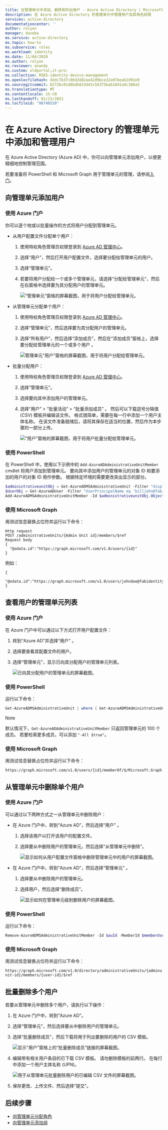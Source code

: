 ```yaml
---
title: 在管理单元中添加、删除和列出用户 - Azure Active Directory | Microsoft Docs
description: 在 Azure Active Directory 的管理单元中管理用户及其角色权限
services: active-directory
documentationcenter: ''
author: rolyon
manager: daveba
ms.service: active-directory
ms.topic: how-to
ms.subservice: roles
ms.workload: identity
ms.date: 11/04/2020
ms.author: rolyon
ms.reviewer: anandy
ms.custom: oldportal;it-pro;
ms.collection: M365-identity-device-management
ms.openlocfilehash: d3dc7b37c96d2d82ae42d9bce32a97beab2d91e9
ms.sourcegitcommit: 6272bc01d8bdb833d43c56375bab1841a9c380a5
ms.translationtype: MT
ms.contentlocale: zh-CN
ms.lasthandoff: 01/23/2021
ms.locfileid: "98740510"
---
```

# <a name="add-and-manage-users-in-an-administrative-unit-in-azure-active-directory"></a>在 Azure Active Directory 的管理单元中添加和管理用户

在 Azure Active Directory (Azure AD) 中，你可以向管理单元添加用户，以便更精细地控制管理范围。

若要准备将 PowerShell 和 Microsoft Graph 用于管理单元的管理，请参阅[入门](admin-units-manage.md#get-started)。

## <a name="add-users-to-an-administrative-unit"></a>向管理单元添加用户

### <a name="use-the-azure-portal"></a>使用 Azure 门户

你可以逐个地或以批量操作的方式将用户分配到管理单元。

- 从用户配置文件分配单个用户：

   1. 使用特权角色管理员权限登录到 [Azure AD 管理中心](https://portal.azure.com)。

   1. 选择“用户”，然后打开用户配置文件，选择要分配给管理单元的用户。
   
   1. 选择“管理单元”。 
   
   1. 若要将用户分配给一个或多个管理单元，请选择“分配给管理单元”，然后在右窗格中选择要为其分配用户的管理单元。

       ![“管理单元”窗格的屏幕截图，用于将用户分配给管理单元。](./media/admin-units-add-manage-users/assign-users-individually.png)

- 从管理单元分配单个用户：

   1. 使用特权角色管理员权限登录到 [Azure AD 管理中心](https://portal.azure.com)。
   1. 选择“管理单元”，然后选择要为其分配用户的管理单元。
   1. 选择“所有用户”，然后选择“添加成员”，然后在“添加成员”窗格上，选择要分配给管理单元的一个或多个用户  。

        ![管理单元“用户”窗格的屏幕截图，用于将用户分配给管理单元。](./media/admin-units-add-manage-users/assign-to-admin-unit.png)

- 批量分配用户：

   1. 使用特权角色管理员权限登录到 [Azure AD 管理中心](https://portal.azure.com)。

   1. 选择“管理单元”。

   1. 选择要向其中添加用户的管理单元。

   1. 选择“用户” > “批量活动” > “批量添加成员”  。 然后可以下载逗号分隔值 (CSV) 模板并编辑该文件。 格式很简单，需要在每一行中添加一个用户主体名称。 在该文件准备就绪后，请将其保存在适当的位置，然后作为本步骤的一部分上传。

      ![“用户”窗格的屏幕截图，用于将用户批量分配给管理单元。](./media/admin-units-add-manage-users/bulk-assign-to-admin-unit.png)

### <a name="use-powershell"></a>使用 PowerShell

在 PowerShell 中，使用以下示例中的 `Add-AzureADAdministrativeUnitMember` cmdlet 将用户添加到管理单元。 要向其中添加用户的管理单元的对象 ID 和要添加的用户的对象 ID 用作参数。 根据特定环境的需要更改突出显示的部分。

```powershell
$administrativeunitObj = Get-AzureADMSAdministrativeUnit -Filter "displayname eq 'Test administrative unit 2'"
$UserObj = Get-AzureADUser -Filter "UserPrincipalName eq 'billjohn@fabidentity.onmicrosoft.com'"
Add-AzureADMSAdministrativeUnitMember -Id $administrativeunitObj.ObjectId -RefObjectId $UserObj.ObjectId
```


### <a name="use-microsoft-graph"></a>使用 Microsoft Graph

用测试信息替换占位符并运行以下命令：

```http
Http request
POST /administrativeUnits/{Admin Unit id}/members/$ref
Request body
{
  "@odata.id":"https://graph.microsoft.com/v1.0/users/{id}"
}
```

例如：

```http
{
  "@odata.id":"https://graph.microsoft.com/v1.0/users/johndoe@fabidentity.com"
}
```

## <a name="view-a-list-of-administrative-units-for-a-user"></a>查看用户的管理单元列表

### <a name="use-the-azure-portal"></a>使用 Azure 门户

在 Azure 门户中可以通过以下方式打开用户配置文件：

1. 转到“Azure AD”并选择“用户” 。

1. 选择要查看其配置文件的用户。

1. 选择“管理单元”，显示已向其分配用户的管理单元列表。

   ![已向其分配用户的管理单元的屏幕截图。](./media/admin-units-add-manage-users/list-user-admin-units.png)

### <a name="use-powershell"></a>使用 PowerShell

运行以下命令：

```powershell
Get-AzureADMSAdministrativeUnit | where { Get-AzureADMSAdministrativeUnitMember -Id $_.ObjectId | where {$_.RefObjectId -eq $userObjId} }
```
> [!NOTE]
> 默认情况下，`Get-AzureADAdministrativeUnitMember` 只返回管理单元的 100 个成员。 若要检索更多成员，可以添加 `"-All $true"`。

### <a name="use-microsoft-graph"></a>使用 Microsoft Graph

用测试信息替换占位符并运行以下命令：

```http
https://graph.microsoft.com/v1.0/users/{id}/memberOf/$/Microsoft.Graph.AdministrativeUnit
```

## <a name="remove-a-single-user-from-an-administrative-unit"></a>从管理单元中删除单个用户

### <a name="use-the-azure-portal"></a>使用 Azure 门户

可以通过以下两种方式之一从管理单元中删除用户： 

* 在 Azure 门户中，转到“Azure AD”，然后选择“用户” 。 
  1. 选择该用户以打开该用户的配置文件。 
  1. 选择要从中删除用户的管理单元，然后选择“从管理单元中删除”。

     ![显示如何从用户配置文件窗格中删除管理单元中的用户的屏幕截图。](./media/admin-units-add-manage-users/user-remove-admin-units.png)

* 在 Azure 门户中，转到“Azure AD”，然后选择“管理单元” 。
  1. 选择要从中删除用户的管理单元。 
  1. 选择用户，然后选择“删除成员”。
  
     ![显示如何在管理单元级别删除用户的屏幕截图。](./media/admin-units-add-manage-users/admin-units-remove-user.png)

### <a name="use-powershell"></a>使用 PowerShell

运行以下命令：

```powershell
Remove-AzureADMSAdministrativeUnitMember -Id $auId -MemberId $memberUserObjId
```

### <a name="use-microsoft-graph"></a>使用 Microsoft Graph

用测试信息替换占位符并运行以下命令：

`https://graph.microsoft.com/v1.0/directory/administrativeUnits/{adminunit-id}/members/{user-id}/$ref`

## <a name="remove-multiple-users-as-a-bulk-operation"></a>批量删除多个用户

若要从管理单元中删除多个用户，请执行以下操作：

1. 在 Azure 门户中，转到“Azure AD”。

1. 选择“管理单元”，然后选择要从中删除用户的管理单元。 

1. 选择“批量删除成员”，然后下载将用于列出要删除的用户的 CSV 模板。

   ![显示“用户”窗格上的“批量删除成员”链接的屏幕截图。](./media/admin-units-add-manage-users/bulk-user-remove.png)

1. 编辑带有相关用户条目的已下载 CSV 模板。 请勿删除模板的前两行。 在每行中添加一个用户主体名称 (UPN)。

   ![用于从管理单元批量删除用户的已编辑 CSV 文件的屏幕截图。](./media/admin-units-add-manage-users/bulk-user-entries.png)

1. 保存更改、上传文件、然后选择“提交”。

## <a name="next-steps"></a>后续步骤

- [向管理单元分配角色](admin-units-assign-roles.md)
- [向管理单元添加组](admin-units-add-manage-groups.md)
